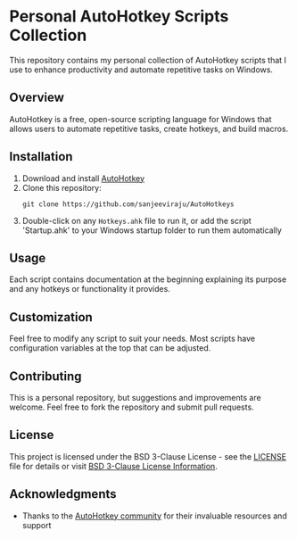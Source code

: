 # Personal AutoHotkey Scripts Collection

This repository contains my personal collection of AutoHotkey scripts that I use to enhance productivity and automate repetitive tasks on Windows.

## Overview

AutoHotkey is a free, open-source scripting language for Windows that allows users to automate repetitive tasks, create hotkeys, and build macros.

## Installation

1. Download and install [AutoHotkey](https://www.autohotkey.com/)
2. Clone this repository:
   ```
   git clone https://github.com/sanjeeviraju/AutoHotkeys
   ```
3. Double-click on any `Hotkeys.ahk` file to run it, or add the script 'Startup.ahk' to your Windows startup folder to run them automatically

## Usage

Each script contains documentation at the beginning explaining its purpose and any hotkeys or functionality it provides.

## Customization

Feel free to modify any script to suit your needs. Most scripts have configuration variables at the top that can be adjusted.

## Contributing

This is a personal repository, but suggestions and improvements are welcome. Feel free to fork the repository and submit pull requests.

## License

This project is licensed under the BSD 3-Clause License - see the [LICENSE](LICENSE) file for details or visit [BSD 3-Clause License Information](https://opensource.org/licenses/BSD-3-Clause).

## Acknowledgments

- Thanks to the [AutoHotkey community](https://www.autohotkey.com/boards/) for their invaluable resources and support